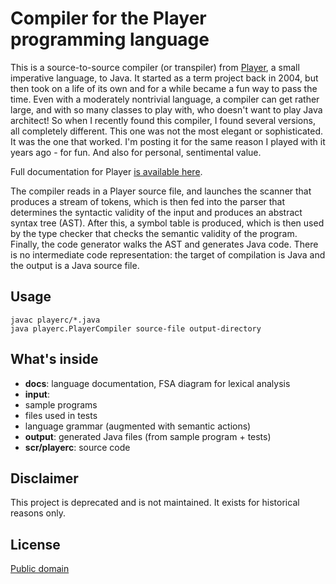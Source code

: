 # Compiler for the Player programming language

This is a source-to-source compiler (or transpiler) from
[Player](docs/language.md), a small imperative language, to Java. It started as
a term project back in 2004, but then took on a life of its own and for a while
became a fun way to pass the time. Even with a moderately nontrivial language, a
compiler can get rather large, and with so many classes to play with, who
doesn't want to play Java architect! So when I recently found this compiler, I
found several versions, all completely different. This one was not the most
elegant or sophisticated. It was the one that worked. I'm posting it for the
same reason I played with it years ago - for fun. And also for personal,
sentimental value.

Full documentation for Player [is available here](docs/language.md).

The compiler reads in a Player source file, and launches the scanner that
produces a stream of tokens, which is then fed into the parser that determines
the syntactic validity of the input and produces an abstract syntax tree (AST).
After this, a symbol table is produced, which is then used by the type checker
that checks the semantic validity of the program. Finally, the code generator
walks the AST and generates Java code. There is no intermediate code
representation: the target of compilation is Java and the output is a Java
source file.

## Usage

```
javac playerc/*.java
java playerc.PlayerCompiler source-file output-directory
```

## What's inside

* **docs**: language documentation, FSA diagram for lexical analysis
* **input**: 
 * sample programs
 * files used in tests
 * language grammar (augmented with semantic actions)
* **output**: generated Java files (from sample program + tests)
* **scr/playerc**: source code

## Disclaimer
This project is deprecated and is not maintained. It exists for historical
reasons only.

## License
[Public domain](LICENSE)

